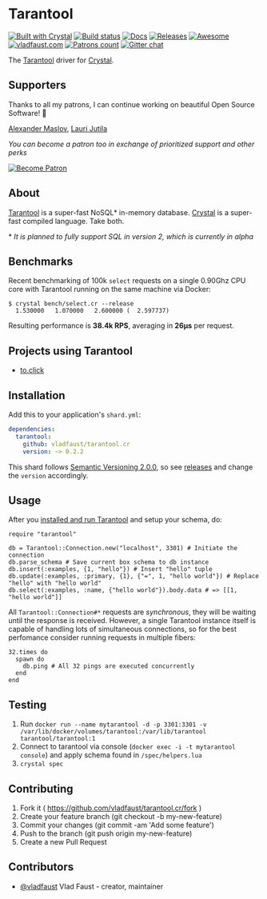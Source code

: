 # Tarantool

[![Built with Crystal](https://img.shields.io/badge/built%20with-crystal-000000.svg?style=flat-square)](https://crystal-lang.org/)
[![Build status](https://img.shields.io/travis/vladfaust/tarantool.cr/master.svg?style=flat-square)](https://travis-ci.org/vladfaust/tarantool.cr)
[![Docs](https://img.shields.io/badge/docs-available-brightgreen.svg?style=flat-square)](https://vladfaust.com/tarantool.cr)
[![Releases](https://img.shields.io/github/release/vladfaust/tarantool.cr.svg?style=flat-square)](https://github.com/vladfaust/tarantool.cr/releases)
[![Awesome](https://awesome.re/badge-flat2.svg)](https://github.com/veelenga/awesome-crystal)
[![vladfaust.com](https://img.shields.io/badge/style-.com-lightgrey.svg?longCache=true&style=flat-square&label=vladfaust&colorB=0a83d8)](https://vladfaust.com)
[![Patrons count](https://img.shields.io/badge/dynamic/json.svg?label=patrons&url=https://www.patreon.com/api/user/11296360&query=$.included[0].attributes.patron_count&style=flat-square&colorB=red&maxAge=86400)](https://www.patreon.com/vladfaust)
[![Gitter chat](https://img.shields.io/badge/chat%20on-gitter-green.svg?colorB=ED1965&logo=gitter&style=flat-square)](https://gitter.im/vladfaust/Lobby)

The [Tarantool](https://tarantool.io/) driver for [Crystal](https://crystal-lang.org/).

## Supporters

Thanks to all my patrons, I can continue working on beautiful Open Source Software! 🙏

[Alexander Maslov](https://seendex.ru), [Lauri Jutila](https://github.com/ljuti)

*You can become a patron too in exchange of prioritized support and other perks*

[![Become Patron](https://vladfaust.com/img/patreon-small.svg)](https://www.patreon.com/vladfaust)

## About

[Tarantool](https://tarantool.io/) is a super-fast NoSQL* in-memory database. [Crystal](https://crystal-lang.org/) is a super-fast compiled language. Take both.

\* *It is planned to fully support SQL in version 2, which is currently in alpha*

## Benchmarks

Recent benchmarking of 100k `select` requests on a single 0.90Ghz CPU core with Tarantool running on the same machine via Docker:

```
$ crystal bench/select.cr --release
  1.530000   1.070000   2.600000 (  2.597737)
```

Resulting performance is **38.4k RPS**, averaging in **26μs** per request.

## Projects using Tarantool

* [to.click](https://to.click)

## Installation

Add this to your application's `shard.yml`:

```yaml
dependencies:
  tarantool:
    github: vladfaust/tarantool.cr
    version: ~> 0.2.2
```

This shard follows [Semantic Versioning 2.0.0](https://semver.org/), so see [releases](https://github.com/vladfaust/tarantool.cr/releases) and change the `version` accordingly.

## Usage

After you [installed and run Tarantool](https://tarantool.io/en/doc/1.9/book/getting_started/index.html) and setup your schema, do:

```crystal
require "tarantool"

db = Tarantool::Connection.new("localhost", 3301) # Initiate the connection
db.parse_schema # Save current box schema to db instance
db.insert(:examples, {1, "hello"}) # Insert "hello" tuple
db.update(:examples, :primary, {1}, {"=", 1, "hello world"}) # Replace "hello" with "hello world"
db.select(:examples, :name, {"hello world"}).body.data # => [[1, "hello world"]]
```

All `Tarantool::Connection#*` requests are *synchronous*, they will be waiting until the response is received. However, a single Tarantool instance itself is capable of handling lots of simultaneous connections, so for the best perfomance consider running requests in multiple fibers:

```crystal
32.times do
  spawn do
    db.ping # All 32 pings are executed concurrently
  end
end
```

## Testing

1. Run `docker run --name mytarantool -d -p 3301:3301 -v /var/lib/docker/volumes/tarantool:/var/lib/tarantool tarantool/tarantool:1`
2. Connect to tarantool via console (`docker exec -i -t mytarantool console`) and apply schema found in `/spec/helpers.lua`
3. `crystal spec`

## Contributing

1. Fork it ( https://github.com/vladfaust/tarantool.cr/fork )
2. Create your feature branch (git checkout -b my-new-feature)
3. Commit your changes (git commit -am 'Add some feature')
4. Push to the branch (git push origin my-new-feature)
5. Create a new Pull Request

## Contributors

- [@vladfaust](https://github.com/vladfaust) Vlad Faust - creator, maintainer
